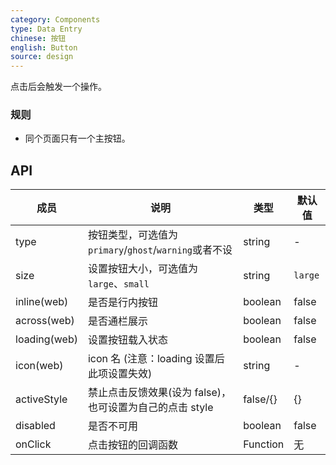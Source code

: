 ```yaml
---
category: Components
type: Data Entry
chinese: 按钮
english: Button
source: design
---
```


点击后会触发一个操作。

### 规则
- 同个页面只有一个主按钮。


## API

| 成员        | 说明           | 类型      | 默认值       |
|------------|----------------|--------------------|--------------|
| type       | 按钮类型，可选值为`primary`/`ghost`/`warning`或者不设     |   string   |   -  |
| size       | 设置按钮大小，可选值为`large`、`small` | string | `large`|
| inline(web)     | 是否是行内按钮   | boolean |   false  |
| across(web)     | 是否通栏展示  | boolean |   false  |
| loading(web)	   | 设置按钮载入状态	  | boolean	 | false |
| icon(web)     | icon 名 (注意：loading 设置后此项设置失效)  | string |   -  |
| activeStyle  | 禁止点击反馈效果(设为 false)，也可设置为自己的点击 style | false/{} | {} |
| disabled   | 是否不可用      | boolean |    false  |
| onClick    | 点击按钮的回调函数 | Function|   无  |
